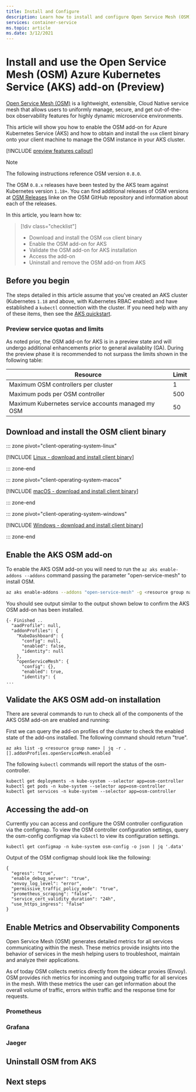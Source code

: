 ```yaml
---
title: Install and Configure
description: Learn how to install and configure Open Service Mesh (OSM) in Azure Kubernetes Service (AKS)
services: container-service
ms.topic: article
ms.date: 3/12/2021
---
```


# Install and use the Open Service Mesh (OSM) Azure Kubernetes Service (AKS) add-on (Preview)

[Open Service Mesh (OSM)](https://docs.openservicemesh.io/) is a lightweight, extensible, Cloud Native service mesh that allows users to uniformly manage, secure, and get out-of-the-box observability features for highly dynamic microservice environments.

This article will show you how to enable the OSM add-on for Azure Kubernetes Service (AKS) and how to obtain and install the `osm` client binary onto your client machine to manage the OSM instance in your AKS cluster.

[!INCLUDE [preview features callout](./includes/preview/preview-callout.md)]

> [!NOTE]
> The following instructions reference OSM version `0.8.0`.
>
> The OSM `0.8.x` releases have been tested by the AKS team against Kubernetes version `1.18+`. You can find additional releases of OSM versions at [OSM Releases](https://github.com/openservicemesh/osm/releases) linke on the OSM GitHub repository and information about each of the releases.

In this article, you learn how to:

> [!div class="checklist"]
>
> - Download and install the OSM `osm` client binary
> - Enable the OSM add-on for AKS
> - Validate the OSM add-on for AKS installation
> - Access the add-on
> - Uninstall and remove the OSM add-on from AKS

## Before you begin

The steps detailed in this article assume that you've created an AKS cluster (Kubernetes `1.18` and above, with Kubernetes RBAC enabled) and have established a `kubectl` connection with the cluster. If you need help with any of these items, then see the [AKS quickstart](./kubernetes-walkthrough.md).

### Preview service quotas and limits

As noted prior, the OSM add-on for AKS is in a preview state and will undergo additional enhancements prior to general availablity (GA). During the preview phase it is recommended to not surpass the limits shown in the following table:

| Resource                                           | Limit |
| -------------------------------------------------- | :---- |
| Maximum OSM controllers per cluster                | 1     |
| Maximum pods per OSM controller                    | 500   |
| Maximum Kubernetes service accounts managed my OSM | 50    |

## Download and install the OSM client binary

::: zone pivot="client-operating-system-linux"

[!INCLUDE [Linux - download and install client binary](includes/servicemesh/osm/install-osm-binary-linux.md)]

::: zone-end

::: zone pivot="client-operating-system-macos"

[!INCLUDE [macOS - download and install client binary](includes/servicemesh/osm/install-osm-binary-macos.md)]

::: zone-end

::: zone pivot="client-operating-system-windows"

[!INCLUDE [Windows - download and install client binary](includes/servicemesh/osm/install-osm-binary-windows.md)]

::: zone-end

## Enable the AKS OSM add-on

To enable the AKS OSM add-on you will need to run the `az aks enable-addons --addons` command passing the parameter "open-service-mesh" to install OSM.

```bash
az aks enable-addons --addons "open-service-mesh" -g <resource group name> -n <AKS cluster name>
```

You should see output similar to the output shown below to confirm the AKS OSM add-on has been installed.

```console
{- Finished ..
  "aadProfile": null,
  "addonProfiles": {
    "KubeDashboard": {
      "config": null,
      "enabled": false,
      "identity": null
    },
    "openServiceMesh": {
      "config": {},
      "enabled": true,
      "identity": {
...
```

## Validate the AKS OSM add-on installation

There are several commands to run to check all of the components of the AKS OSM add-on are enabled and running:

First we can query the add-on profiles of the cluster to check the enabled state of the add-ons installed. The following command should return "true".

```Console
az aks list -g <resource group name> | jq -r .[].addonProfiles.openServiceMesh.enabled
```

The following `kubectl` commands will report the status of the osm-controller.

```
kubectl get deployments -n kube-system --selector app=osm-controller
kubectl get pods -n kube-system --selector app=osm-controller
kubectl get services -n kube-system --selector app=osm-controller
```

## Accessing the add-on

Currently you can access and configure the OSM controller configuration via the configmap. To view the OSM controller configuration settings, query the osm-config configmap via `kubectl` to view its configuration settings.

```
kubectl get configmap -n kube-system osm-config -o json | jq '.data'
```

Output of the OSM configmap should look like the following:

```Output
{
  "egress": "true",
  "enable_debug_server": "true",
  "envoy_log_level": "error",
  "permissive_traffic_policy_mode": "true",
  "prometheus_scraping": "false",
  "service_cert_validity_duration": "24h",
  "use_https_ingress": "false"
}
```

## Enable Metrics and Observability Components

Open Service Mesh (OSM) generates detailed metrics for all services communicating within the mesh. These metrics provide insights into the behavior of services in the mesh helping users to troubleshoot, maintain and analyze their applications.

As of today OSM collects metrics directly from the sidecar proxies (Envoy). OSM provides rich metrics for incoming and outgoing traffic for all services in the mesh. With these metrics the user can get information about the overall volume of traffic, errors within traffic and the response time for requests.

### Prometheus

### Grafana

### Jaeger

## Uninstall OSM from AKS

## Next steps
